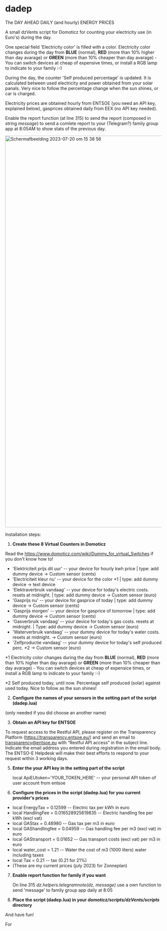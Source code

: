 # dadep
The DAY AHEAD DAILY (and hourly) ENERGY PRICES

A small dzVents script for Domoticz for counting your electricity use (in Euro's) during the day. 

One special field 'Electricity color' is filled with a color. Electricity color changes during the day from **BLUE** (normal), **RED** (more than 10% higher than day avarage) or **GREEN** (more than 10% cheaper than day avarage) - You can switch devices at cheap of expensive times, or install a RGB lamp to indicate to your family :-)

During the day, the counter 'Self produced percentage' is updated. It is calculated between used electricity and power obtained from your solar panals. Very nice to follow the percentage change when the sun shines, or car is charged.

Electricity prices are obtained hourly from ENTSOE (you need an API key, explained below), gasprices obtained daily from EEX (no API key needed). 

Enable the report function (at line 315) to send the report (composed in string _message_) to send a comlete report to your (Telegram?) family group app at 8:05AM to show stats of the previous day.




<img width="1261" alt="Scherm­afbeelding 2023-07-20 om 15 38 56" src="https://github.com/H4nsie/dadep/assets/8566538/ad16449e-f049-4027-9fdd-fb006d7c5cbb">



Installation steps:

1) **Create these 8 Virtual Counters in Domoticz**

Read the <a href="Domoticz Wiki">https://www.domoticz.com/wiki/Dummy_for_virtual_Switches</a> if you don't know how to!

* 'Elektriciteit prijs dit uur'	-- your device for hourly kwh price 	| type: add dummy device -> Custom sensor (cents)
* 'Electriciteit kleur nu'			-- your device for the color *1 			| type: add dummy device -> text device
* 'Elektraverbruik vandaag'			-- your device for today's electric costs. resets at midnight. | type: add dummy device ->  Custom sensor (euro)
* 'Gasprijs nu'								  -- your device for gasprice of today 	| type: add dummy device -> Custom sensor (cents)
* 'Gasprijs morgen'					    -- your device for gasprice of tomorrow | type: add dummy device -> Custom sensor (cents)
* 'Gasverbruik vandaag'					-- your device for today's gas costs. resets at midnight. | Type: add dummy device -> Custom sensor (euro)
* 'Waterverbruik vandaag'				-- your dummy device for today's water costs. resets at midnight.  -> Custom sensor (euro)
* 'Zelfproductie vandaag'			  -- your dummy device for today's self produced perc. *2 -> Custom sensor (euro)

*1 Electricity color changes during the day from **BLUE** (normal), **RED** (more than 10% higher than day avarage) or **GREEN** (more than 10% cheaper than day avarage) - You can switch devices at cheap of expensice times, or install a RGB lamp to indicate to your family :-)

*2 Self produced today, until now. Percentage self produced (solar) against used today. Nice to follow as the sun shines!



2) **Configure the names of your sensors in the setting part of the script (dadep.lua)**

(only needed if you did choose an another name)

3) **Obtain an API key for ENTSOE**
   
  To request access to the Restful API, please register on the Transparency Platform (<a href="link">https://transparency.entsoe.eu/</a>) and send an email to transparency@entsoe.eu with “Restful API access” in the subject line. Indicate the email address you entered during registration in the email body. The ENTSO-E Helpdesk will make their best efforts to respond to your request within 3 working days.</li>

5) **Enter the your API key in the setting part of the script**

   local ApiEUtoken='YOUR_TOKEN_HERE'     -- your personal API token of user account from entsoe

6) **Configure the prices in the script (dadep.lua) for you current provider's prices**

* local EnergyTax = 0.12599					      -- Electric tax per kWh in euro
* local HandlingFee = 0.016528925619835	  -- Electric handling fee per kWh (excl vat)
* local GAStax = 0.48980			            -- Gas tax per m3 in euro
* local GAShandlingfee = 0.04959        	-- Gas handling fee per m3 (excl vat) in euro
* local GAStransport = 0.01652            -- Gas transport costs (excl vat) per m3 in euro
* local water_cost = 1.21                 -- Water the cost of m3 (1000 liters) water including taxes
* local Tax = 0.21	                      -- tax (0.21 for 21%)
* (These are my current prices (july 2023) for Zonneplan)

7) **Enable report function for family if you want**

   On line 315     	    _dz.helpers.telegramnote(dz, message)_ use a own function to send 'message' to family group app daily at 8:05

5) **Place the script (dadep.lua) in your _domoticz/scripts/dzVents/scripts_ directory**

And have fun!

For 

